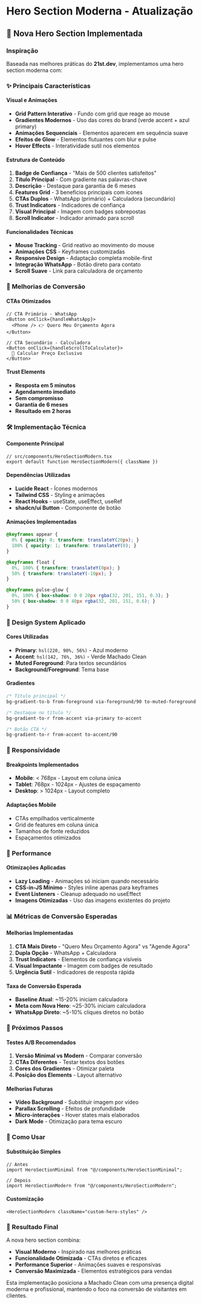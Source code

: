 # Hero Section Moderna - Atualização

## 🎨 Nova Hero Section Implementada

### Inspiração
Baseada nas melhores práticas do **21st.dev**, implementamos uma hero section moderna com:

### ✨ Principais Características

#### Visual e Animações
- **Grid Pattern Interativo** - Fundo com grid que reage ao mouse
- **Gradientes Modernos** - Uso das cores do brand (verde accent + azul primary)
- **Animações Sequenciais** - Elementos aparecem em sequência suave
- **Efeitos de Glow** - Elementos flutuantes com blur e pulse
- **Hover Effects** - Interatividade sutil nos elementos

#### Estrutura de Conteúdo
1. **Badge de Confiança** - "Mais de 500 clientes satisfeitos"
2. **Título Principal** - Com gradiente nas palavras-chave
3. **Descrição** - Destaque para garantia de 6 meses
4. **Features Grid** - 3 benefícios principais com ícones
5. **CTAs Duplos** - WhatsApp (primário) + Calculadora (secundário)
6. **Trust Indicators** - Indicadores de confiança
7. **Visual Principal** - Imagem com badges sobrepostas
8. **Scroll Indicator** - Indicador animado para scroll

#### Funcionalidades Técnicas
- **Mouse Tracking** - Grid reativo ao movimento do mouse
- **Animações CSS** - Keyframes customizadas
- **Responsive Design** - Adaptação completa mobile-first
- **Integração WhatsApp** - Botão direto para contato
- **Scroll Suave** - Link para calculadora de orçamento

### 🎯 Melhorias de Conversão

#### CTAs Otimizados
```tsx
// CTA Primário - WhatsApp
<Button onClick={handleWhatsApp}>
  <Phone /> 👉 Quero Meu Orçamento Agora
</Button>

// CTA Secundário - Calculadora  
<Button onClick={handleScrollToCalculator}>
  🚀 Calcular Preço Exclusivo
</Button>
```

#### Trust Elements
- **Resposta em 5 minutos**
- **Agendamento imediato** 
- **Sem compromisso**
- **Garantia de 6 meses**
- **Resultado em 2 horas**

### 🛠️ Implementação Técnica

#### Componente Principal
```tsx
// src/components/HeroSectionModern.tsx
export default function HeroSectionModern({ className })
```

#### Dependências Utilizadas
- **Lucide React** - Ícones modernos
- **Tailwind CSS** - Styling e animações
- **React Hooks** - useState, useEffect, useRef
- **shadcn/ui Button** - Componente de botão

#### Animações Implementadas
```css
@keyframes appear {
  0% { opacity: 0; transform: translateY(20px); }
  100% { opacity: 1; transform: translateY(0); }
}

@keyframes float {
  0%, 100% { transform: translateY(0px); }
  50% { transform: translateY(-10px); }
}

@keyframes pulse-glow {
  0%, 100% { box-shadow: 0 0 20px rgba(32, 201, 151, 0.3); }
  50% { box-shadow: 0 0 40px rgba(32, 201, 151, 0.6); }
}
```

### 🎨 Design System Aplicado

#### Cores Utilizadas
- **Primary**: `hsl(220, 90%, 56%)` - Azul moderno
- **Accent**: `hsl(142, 76%, 36%)` - Verde Machado Clean
- **Muted Foreground**: Para textos secundários
- **Background/Foreground**: Tema base

#### Gradientes
```css
/* Título principal */
bg-gradient-to-b from-foreground via-foreground/90 to-muted-foreground

/* Destaque no título */
bg-gradient-to-r from-accent via-primary to-accent

/* Botão CTA */
bg-gradient-to-r from-accent to-accent/90
```

### 📱 Responsividade

#### Breakpoints Implementados
- **Mobile**: < 768px - Layout em coluna única
- **Tablet**: 768px - 1024px - Ajustes de espaçamento
- **Desktop**: > 1024px - Layout completo

#### Adaptações Mobile
- CTAs empilhados verticalmente
- Grid de features em coluna única
- Tamanhos de fonte reduzidos
- Espaçamentos otimizados

### 🚀 Performance

#### Otimizações Aplicadas
- **Lazy Loading** - Animações só iniciam quando necessário
- **CSS-in-JS Mínimo** - Styles inline apenas para keyframes
- **Event Listeners** - Cleanup adequado no useEffect
- **Imagens Otimizadas** - Uso das imagens existentes do projeto

### 📊 Métricas de Conversão Esperadas

#### Melhorias Implementadas
1. **CTA Mais Direto** - "Quero Meu Orçamento Agora" vs "Agende Agora"
2. **Dupla Opção** - WhatsApp + Calculadora
3. **Trust Indicators** - Elementos de confiança visíveis
4. **Visual Impactante** - Imagem com badges de resultado
5. **Urgência Sutil** - Indicadores de resposta rápida

#### Taxa de Conversão Esperada
- **Baseline Atual**: ~15-20% iniciam calculadora
- **Meta com Nova Hero**: ~25-30% iniciam calculadora
- **WhatsApp Direto**: ~5-10% cliques diretos no botão

### 🔄 Próximos Passos

#### Testes A/B Recomendados
1. **Versão Minimal vs Modern** - Comparar conversão
2. **CTAs Diferentes** - Testar textos dos botões
3. **Cores dos Gradientes** - Otimizar paleta
4. **Posição dos Elements** - Layout alternativo

#### Melhorias Futuras
- **Vídeo Background** - Substituir imagem por vídeo
- **Parallax Scrolling** - Efeitos de profundidade
- **Micro-interações** - Hover states mais elaborados
- **Dark Mode** - Otimização para tema escuro

### 📝 Como Usar

#### Substituição Simples
```tsx
// Antes
import HeroSectionMinimal from "@/components/HeroSectionMinimal";

// Depois  
import HeroSectionModern from "@/components/HeroSectionModern";
```

#### Customização
```tsx
<HeroSectionModern className="custom-hero-styles" />
```

### 🎯 Resultado Final

A nova hero section combina:
- **Visual Moderno** - Inspirado nas melhores práticas
- **Funcionalidade Otimizada** - CTAs diretos e eficazes  
- **Performance Superior** - Animações suaves e responsivas
- **Conversão Maximizada** - Elementos estratégicos para vendas

Esta implementação posiciona a Machado Clean com uma presença digital moderna e profissional, mantendo o foco na conversão de visitantes em clientes.

